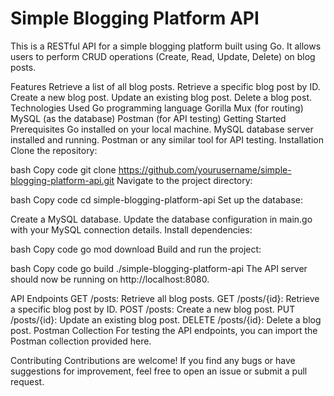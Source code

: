 # Simple Blogging Platform API
This is a RESTful API for a simple blogging platform built using Go. It allows users to perform CRUD operations (Create, Read, Update, Delete) on blog posts.

Features
Retrieve a list of all blog posts.
Retrieve a specific blog post by ID.
Create a new blog post.
Update an existing blog post.
Delete a blog post.
Technologies Used
Go programming language
Gorilla Mux (for routing)
MySQL (as the database)
Postman (for API testing)
Getting Started
Prerequisites
Go installed on your local machine.
MySQL database server installed and running.
Postman or any similar tool for API testing.
Installation
Clone the repository:

bash
Copy code
git clone https://github.com/yourusername/simple-blogging-platform-api.git
Navigate to the project directory:

bash
Copy code
cd simple-blogging-platform-api
Set up the database:

Create a MySQL database.
Update the database configuration in main.go with your MySQL connection details.
Install dependencies:

bash
Copy code
go mod download
Build and run the project:

bash
Copy code
go build
./simple-blogging-platform-api
The API server should now be running on http://localhost:8080.

API Endpoints
GET /posts: Retrieve all blog posts.
GET /posts/{id}: Retrieve a specific blog post by ID.
POST /posts: Create a new blog post.
PUT /posts/{id}: Update an existing blog post.
DELETE /posts/{id}: Delete a blog post.
Postman Collection
For testing the API endpoints, you can import the Postman collection provided here.

Contributing
Contributions are welcome! If you find any bugs or have suggestions for improvement, feel free to open an issue or submit a pull request.



